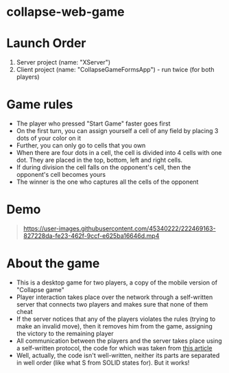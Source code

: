 # collapse-web-game

# Launch Order
1. Server project (name: "XServer")
2. Client project (name: "CollapseGameFormsApp") - run twice (for both players)

# Game rules
* The player who pressed "Start Game" faster goes first
* On the first turn, you can assign yourself a cell of any field by placing 3 dots of your color on it
* Further, you can only go to cells that you own
* When there are four dots in a cell, the cell is divided into 4 cells with one dot. They are placed in the top, bottom, left and right cells.
* If during division the cell falls on the opponent's cell, then the opponent's cell becomes yours
* The winner is the one who captures all the cells of the opponent

# Demo
> https://user-images.githubusercontent.com/45340222/222469163-827228da-fe23-462f-9ccf-e625ba16646d.mp4

# About the game
* This is a desktop game for two players, a copy of the mobile version of "Collapse game"
* Player interaction takes place over the network through a self-written server that connects two players and makes sure that none of them cheat
* If the server notices that any of the players violates the rules (trying to make an invalid move), then it removes him from the game, assigning the victory to the remaining player
* All communication between the players and the server takes place using a self-written protocol, the code for which was taken from [this article](https://tech-geek.ru/create-network-protocol/)
* Well, actually, the code isn't well-written, neither its parts are separated in well order (like what S from SOLID states for). But it works!
